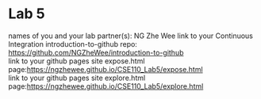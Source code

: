 # Lab 5 
names of you and your lab partner(s): NG Zhe Wee
link to your Continuous Integration introduction-to-github repo: https://github.com/NGZheWee/introduction-to-github  
link to your github pages site expose.html page:https://ngzhewee.github.io/CSE110_Lab5/expose.html  
link to your github pages site explore.html page:https://ngzhewee.github.io/CSE110_Lab5/explore.html  

